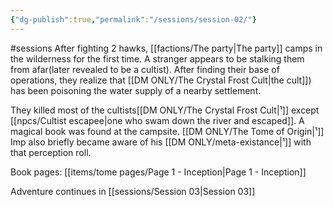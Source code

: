 ```yaml
---
{"dg-publish":true,"permalink":"/sessions/session-02/"}
---
```


#sessions
After fighting 2 hawks, [[factions/The party\|The party]] camps in the wilderness for the first time. A stranger appears to be stalking them from afar(later revealed to be a cultist).
After finding their base of operations, they realize that [[DM ONLY/The Crystal Frost Cult\|the cult]]) has been poisoning the water supply of a nearby settlement.

They killed most of the cultists[[DM ONLY/The Crystal Frost Cult\|¹]] except [[npcs/Cultist escapee\|one who swam down the river and escaped]].
A magical book was found at the campsite. [[DM ONLY/The Tome of Origin\|¹]]
Imp also briefly became aware of his [[DM ONLY/meta-existance\|¹]] with that perception roll.

Book pages: [[items/tome pages/Page 1 - Inception\|Page 1 - Inception]]


Adventure continues in [[sessions/Session 03\|Session 03]]